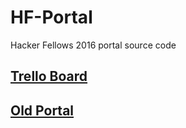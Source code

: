 # HF-Portal
Hacker Fellows 2016 portal source code

## [Trello Board](https://trello.com/b/Zb5nsiKY/hacker-fellows-final-project#)

## [Old Portal](https://github.com/grandcircusco/HF-Portal)
